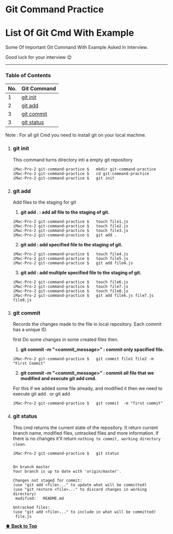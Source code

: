 # Git Command Practice
# List Of Git Cmd With Example

Some Of Important Git Command With Example Asked In Interview.

Good luck for your interview 😊

---

### Table of Contents

| No. | Git Command |
|---- | ---------
|1  | [git init](#git-init) |
|2  | [git add](#git-add) |
|3  | [git commit](#git-commit) |
|3  | [git status](#git-status) |

Note : For all git Cmd you need to install git on your local machine.

1. ### git init

   This command turns directory inti a empty git repository
 
      ```git
      iMac-Pro-2 git-command-practice $   mkdir git-command-practice 
      iMac-Pro-2 git-command-practice $   cd git-command-practice 
      iMac-Pro-2 git-command-practice $   git init
      ```

2. ### git add

   Add files to the staging for git
 
      1. **git add . : add all file to the staging of git.**
      ```git
      iMac-Pro-2 git-command-practice $   touch file1.js 
      iMac-Pro-2 git-command-practice $   touch file2.js 
      iMac-Pro-2 git-command-practice $   touch file3.js 
      iMac-Pro-2 git-command-practice $   git add .
      ```

      2. **git add <filename> : add specified file to the staging of git.**
      ```git
      iMac-Pro-2 git-command-practice $   touch file4.js 
      iMac-Pro-2 git-command-practice $   touch file5.js 
      iMac-Pro-2 git-command-practice $   git add file4.js
      ```

      3. **git add <filename1> <filename3> <filename3>  : add multiple specified file to the staging of git.**
      ```git
      iMac-Pro-2 git-command-practice $   touch file6.js 
      iMac-Pro-2 git-command-practice $   touch file7.js 
      iMac-Pro-2 git-command-practice $   touch file8.js 
      iMac-Pro-2 git-command-practice $   git add file6.js file7.js file8.js 
      ```


3. ### git commit

   Records the changes made to the file in local repository. 
   Each commit has a unique ID.
 
 
   first Do some changes in some created files then.

      1. **git commit <file1> <file2> -m "<commit_message>" : commit only spacified file.**

      ```git
      iMac-Pro-2 git-command-practice $   git commit file1 file2 -m "First Commit"
      ```

      2. **git commit  -m "<commit_message>" : commit all file that we modified and execute git add cmd.**
       
      For this if we added some file already, and modified it then we need to execute git add . or git add <file1> <file2> 
      ```git
      iMac-Pro-2 git-command-practice $   git commit  -m "first commit"
      ```


3. ### git status


   This cmd returns the current state of the repository.
   It return current branch name, modified files, untracked files and more information.
   If there is no changes it'll return `nothing to commit, working directory clean`. 
 
 
      ```git
      iMac-Pro-2 git-command-practice $   git status


      On branch master
      Your branch is up to date with 'origin/master'.

      Changes not staged for commit:
      (use "git add <file>..." to update what will be committed)
      (use "git restore <file>..." to discard changes in working directory)
	   modified:   README.md

      Untracked files:
      (use "git add <file>..." to include in what will be committed)
	   file.js

      ```

     
   

**[⬆ Back to Top](#table-of-contents)**

